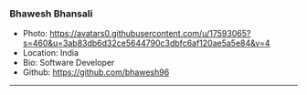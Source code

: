 ### Bhawesh Bhansali
- Photo: https://avatars0.githubusercontent.com/u/17593065?s=460&u=3ab83db6d32ce5644790c3dbfc6af120ae5a5e84&v=4
- Location: India
- Bio: Software Developer
- Github: https://github.com/bhawesh96
***
